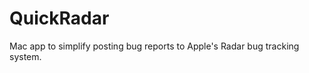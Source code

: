QuickRadar
==========

Mac app to simplify posting bug reports to Apple's Radar bug tracking system.
